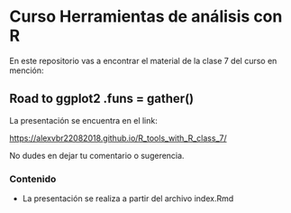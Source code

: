 # Curso Herramientas de análisis con R

En este repositorio vas a encontrar el material de la clase 7 del curso en mención:

## Road to ggplot2 .funs = gather() 

La presentación se encuentra en el link:

https://alexvbr22082018.github.io/R_tools_with_R_class_7/

No dudes en dejar tu comentario o sugerencia.

### Contenido

- La presentación se realiza a partir del archivo index.Rmd

